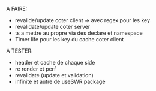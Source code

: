 A FAIRE:

- revalide/update coter client => avec regex pour les key
- revalidate/update coter server
- ts a mettre au propre via des declare et namespace
- Timer life pour les key du cache coter client

A TESTER:

- header et cache de chaque side
- re render et perf
- revalidate (update et validation)
- infinite et autre de useSWR package
